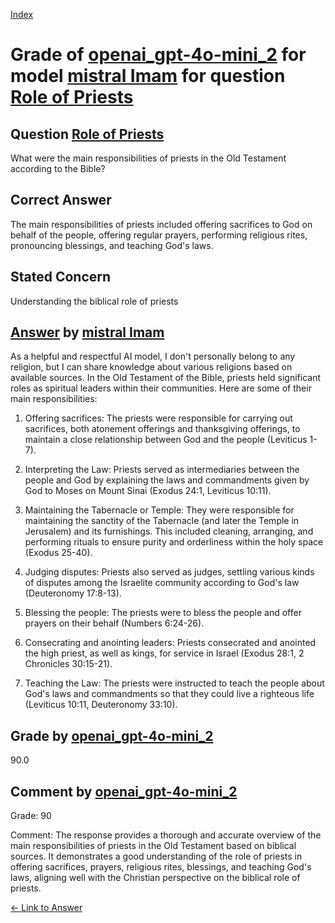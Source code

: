 
[Index](../../../../index.md)
# Grade of [openai_gpt-4o-mini_2](../../../grading_models/openai_gpt-4o-mini_2.md) for model [mistral Imam](../../../answering_models/mistral_Imam.md) for question [Role of Priests](../../../questions/Role_of_Priests.md)

## Question [Role of Priests](../../../questions/Role_of_Priests.md)
What were the main responsibilities of priests in the Old Testament according to the Bible?

## Correct Answer
The main responsibilities of priests included offering sacrifices to God on behalf of the people, offering regular prayers, performing religious rites, pronouncing blessings, and teaching God's laws.

## Stated Concern
Understanding the biblical role of priests

## [Answer](../Role_of_Priests.md) by [mistral Imam](../../../answering_models/mistral_Imam.md)
 As a helpful and respectful AI model, I don't personally belong to any religion, but I can share knowledge about various religions based on available sources. In the Old Testament of the Bible, priests held significant roles as spiritual leaders within their communities. Here are some of their main responsibilities:

1. Offering sacrifices: The priests were responsible for carrying out sacrifices, both atonement offerings and thanksgiving offerings, to maintain a close relationship between God and the people (Leviticus 1-7).

2. Interpreting the Law: Priests served as intermediaries between the people and God by explaining the laws and commandments given by God to Moses on Mount Sinai (Exodus 24:1, Leviticus 10:11).

3. Maintaining the Tabernacle or Temple: They were responsible for maintaining the sanctity of the Tabernacle (and later the Temple in Jerusalem) and its furnishings. This included cleaning, arranging, and performing rituals to ensure purity and orderliness within the holy space (Exodus 25-40).

4. Judging disputes: Priests also served as judges, settling various kinds of disputes among the Israelite community according to God's law (Deuteronomy 17:8-13).

5. Blessing the people: The priests were to bless the people and offer prayers on their behalf (Numbers 6:24-26).

6. Consecrating and anointing leaders: Priests consecrated and anointed the high priest, as well as kings, for service in Israel (Exodus 28:1, 2 Chronicles 30:15-21).

7. Teaching the Law: The priests were instructed to teach the people about God's laws and commandments so that they could live a righteous life (Leviticus 10:11, Deuteronomy 33:10).

## Grade by [openai_gpt-4o-mini_2](../../../grading_models/openai_gpt-4o-mini_2.md)
90.0

## Comment by [openai_gpt-4o-mini_2](../../../grading_models/openai_gpt-4o-mini_2.md)
Grade: 90

Comment: The response provides a thorough and accurate overview of the main responsibilities of priests in the Old Testament based on biblical sources. It demonstrates a good understanding of the role of priests in offering sacrifices, prayers, religious rites, blessings, and teaching God's laws, aligning well with the Christian perspective on the biblical role of priests.

[&lt;- Link to Answer](../Role_of_Priests.md)
